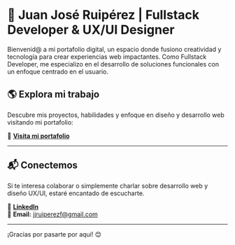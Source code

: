 # 🚀 Juan José Ruipérez | Fullstack Developer & UX/UI Designer

Bienvenid@ a mi portafolio digital, un espacio donde fusiono creatividad y tecnología para crear experiencias web impactantes. Como Fullstack Developer, me especializo en el desarrollo de soluciones funcionales con un enfoque centrado en el usuario.

## 🌎 Explora mi trabajo

Descubre mis proyectos, habilidades y enfoque en diseño y desarrollo web visitando mi portafolio:

🔗 **[Visita mi portafolio](https://juanjo.netlify.app/)**

---

## 📬 Conectemos

Si te interesa colaborar o simplemente charlar sobre desarrollo web y diseño UX/UI, estaré encantado de escucharte.

🔹 **[LinkedIn](https://www.linkedin.com/in/jjruiperez)**\
📧 **Email:** [jjruiperezf@gmail.com](mailto\:jjruiperezf@gmail.com)

---

¡Gracias por pasarte por aquí! 😊



